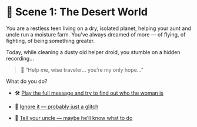 
# 🌵 Scene 1: The Desert World

You are a restless teen living on a dry, isolated planet, helping your aunt and uncle run a moisture farm. You've always dreamed of more — of flying, of fighting, of being something greater.

Today, while cleaning a dusty old helper droid, you stumble on a hidden recording…

> 💬 “Help me, wise traveler… you’re my only hope…”

What do you do?

- 🛠️ [Play the full message and try to find out who the woman is](../space-battles/2A.md)

- 🙈 [Ignore it — probably just a glitch](../space-battles/2B.md)

- 🧓 [Tell your uncle — maybe he’ll know what to do](../space-battles/2C.md)


